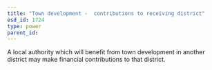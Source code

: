 ```yaml
---
title: "Town development -  contributions to receiving district"
esd_id: 1724
type: power
parent_id:  
---
```


A local authority which will benefit from town development in another district may make financial contributions to that district.

